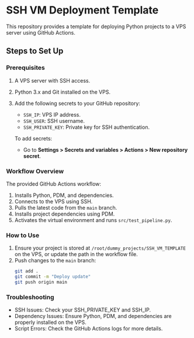 # SSH VM Deployment Template

This repository provides a template for deploying Python projects to a VPS server using GitHub Actions.

## Steps to Set Up

### Prerequisites
1. A VPS server with SSH access.
2. Python 3.x and Git installed on the VPS.
3. Add the following secrets to your GitHub repository:
   - `SSH_IP`: VPS IP address.
   - `SSH_USER`: SSH username.
   - `SSH_PRIVATE_KEY`: Private key for SSH authentication.

   To add secrets:
   - Go to **Settings > Secrets and variables > Actions > New repository secret**.

### Workflow Overview
The provided GitHub Actions workflow:
1. Installs Python, PDM, and dependencies.
2. Connects to the VPS using SSH.
3. Pulls the latest code from the `main` branch.
4. Installs project dependencies using PDM.
5. Activates the virtual environment and runs `src/test_pipeline.py`.

### How to Use
1. Ensure your project is stored at `/root/dummy_projects/SSH_VM_TEMPLATE` on the VPS, or update the path in the workflow file.
2. Push changes to the `main` branch:
   ```bash
   git add .
   git commit -m "Deploy update"
   git push origin main

### Troubleshooting
- SSH Issues: Check your SSH_PRIVATE_KEY and SSH_IP.
- Dependency Issues: Ensure Python, PDM, and dependencies are properly installed on the VPS.
- Script Errors: Check the GitHub Actions logs for more details.